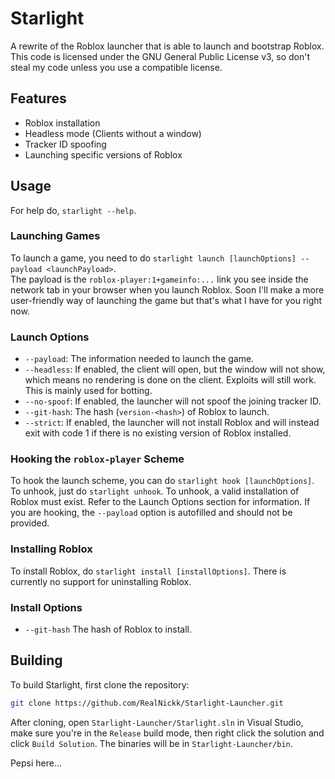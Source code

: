 # Starlight
A rewrite of the Roblox launcher that is able to launch and bootstrap Roblox.\
This code is licensed under the GNU General Public License v3, so don't steal my code unless you use a compatible license.

## Features
- Roblox installation
- Headless mode (Clients without a window)
- Tracker ID spoofing
- Launching specific versions of Roblox

## Usage
For help do, `starlight --help`.

### Launching Games
To launch a game, you need to do `starlight launch [launchOptions] --payload <launchPayload>`.\
The payload is the `roblox-player:1+gameinfo:...` link you see inside the network tab in your browser when you launch Roblox. Soon I'll make a more user-friendly way of launching the game but that's what I have for you right now.

### Launch Options
- `--payload`: The information needed to launch the game.
- `--headless`: If enabled, the client will open, but the window will not show, which means no rendering is done on the client. Exploits will still work. This is mainly used for botting.
- `--no-spoof`: If enabled, the launcher will not spoof the joining tracker ID.
- `--git-hash`: The hash (`version-<hash>`) of Roblox to launch.
- `--strict`: If enabled, the launcher will not install Roblox and will instead exit with code 1 if there is no existing version of Roblox installed.

### Hooking the `roblox-player` Scheme
To hook the launch scheme, you can do `starlight hook [launchOptions]`. To unhook, just do `starlight unhook`. To unhook, a valid installation of Roblox must exist. Refer to the Launch Options section for information. If you are hooking, the `--payload` option is autofilled and should not be provided.

### Installing Roblox
To install Roblox, do `starlight install [installOptions]`. There is currently no support for uninstalling Roblox.

### Install Options
- `--git-hash` The hash of Roblox to install.

## Building
To build Starlight, first clone the repository:
```bash
git clone https://github.com/RealNickk/Starlight-Launcher.git
```
After cloning, open `Starlight-Launcher/Starlight.sln` in Visual Studio, make sure you're in the `Release` build mode, then right click the solution and click `Build Solution`. The binaries will be in `Starlight-Launcher/bin`.

Pepsi here...
